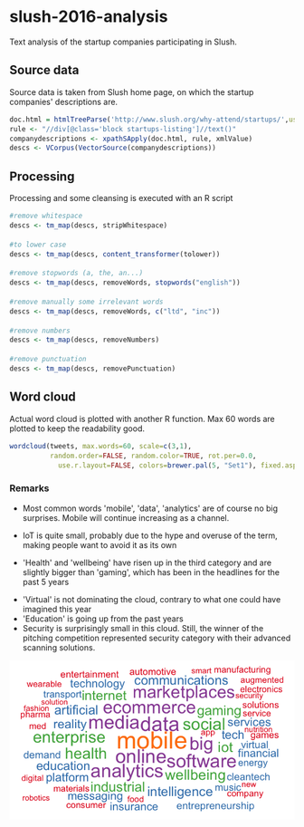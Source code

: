 # slush-2016-analysis
Text analysis of the startup companies participating in Slush.

## Source data
Source data is taken from Slush home page, on which the startup companies' descriptions are.

```R
doc.html = htmlTreeParse('http://www.slush.org/why-attend/startups/',useInternal = TRUE)
rule <- "//div[@class='block startups-listing']//text()"
companydescriptions <- xpathSApply(doc.html, rule, xmlValue)
descs <- VCorpus(VectorSource(companydescriptions))
```

## Processing
Processing and some cleansing is executed with an R script

```R
#remove whitespace
descs <- tm_map(descs, stripWhitespace)

#to lower case
descs <- tm_map(descs, content_transformer(tolower))

#remove stopwords (a, the, an...)
descs <- tm_map(descs, removeWords, stopwords("english"))

#remove manually some irrelevant words
descs <- tm_map(descs, removeWords, c("ltd", "inc"))

#remove numbers
descs <- tm_map(descs, removeNumbers)

#remove punctuation
descs <- tm_map(descs, removePunctuation)
```

## Word cloud
Actual word cloud is plotted with another R function. Max 60 words are plotted to keep the readability good.
```R
wordcloud(tweets, max.words=60, scale=c(3,1), 
          random.order=FALSE, random.color=TRUE, rot.per=0.0, 
            use.r.layout=FALSE, colors=brewer.pal(5, "Set1"), fixed.asp=FALSE)
```

### Remarks
* Most common words 'mobile', 'data', 'analytics' are of course no big surprises. Mobile will continue increasing as a channel.
+ IoT is quite small, probably due to the hype and overuse of the term, making people want to avoid it as its own
- 'Health' and 'wellbeing' have risen up in the third category and are slightly bigger than 'gaming', which has been in the headlines for the past 5 years
* 'Virtual' is not dominating the cloud, contrary to what one could have imagined this year
* 'Education' is going up from the past years
* Security is surprisingly small in this cloud. Still, the winner of the pitching competition represented security category with their advanced scanning solutions.


![Alt text](/slush_wordcloud.png?raw=true "Word cloud Slush 2016")

